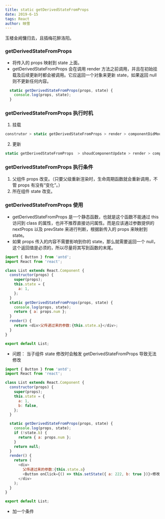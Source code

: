 ```yaml
---
title: static getDerivedStateFromProps
date: 2019-6-15
tags: React
author: 映雪
---
```


玉楼金阙慵归去，且插梅花醉洛阳。

<!--more-->

### getDerivedStateFromProps

- 将传入的 props 映射到 state 上面。
- getDerivedStateFromProps 会在调用 render 方法之前调用，并且在初始挂载及后续更新时都会被调用。它应返回一个对象来更新 state，如果返回 null 则不更新任何内容。

```js
  static getDerivedStateFromProps(props, state) {
    console.log(props, state);
  }
```

### getDerivedStateFromProps 执行时机

1. 挂载

```js
construtor > static getDerivedStateFromProps > render > componentDidMount
```

2. 更新

```js
static getDerivedStateFromProps  > shoudComponentUpdate > render > componentDidUpdate
```

### getDerivedStateFromProps 执行条件

1. 父组件 props 改变。（只要父级重新渲染时，生命周期函数就会重新调用，不管 props 有没有“变化”。）
2. 所在组件 state 改变。

### getDerivedStateFromProps 使用

- getDerivedStateFromProps 是一个静态函数，也就是这个函数不能通过 this 访问到 class 的属性，也并不推荐直接访问属性。而是应该通过参数提供的 nextProps 以及 prevState 来进行判断，根据新传入的 props 来映射到 state。
- 如果 props 传入的内容不需要影响到你的 state，那么就需要返回一个 null，这个返回值是必须的，所以尽量将其写到函数的末尾。

```js
import { Button } from 'antd';
import React from 'react';

class List extends React.Component {
  constructor(props) {
    super(props);
    this.state = {
      a: 1,
    };
  }
  static getDerivedStateFromProps(props, state) {
    console.log(props, state);
    return { a: props.num };
  }
  render() {
    return <div>父传递过来的参数:{this.state.a}</div>;
  }
}

export default List;
```

- 问题： 当子组件 state 修改时会触发 getDerivedStateFromProps 导致无法修改

```js
import { Button } from 'antd';
import React from 'react';

class List extends React.Component {
  constructor(props) {
    super(props);
    this.state = {
      a: 1,
      b: false,
    };
  }

  static getDerivedStateFromProps(props, state) {
    console.log(props, state);
    if (!state.b) {
      return { a: props.num };
    }
    return null;
  }
  render() {
    return (
      <div>
        父传递过来的参数:{this.state.a}
        <Button onClick={() => this.setState({ a: 222, b: true })}>修改子组件state</Button>
      </div>
    );
  }
}

export default List;
```

- 加一个条件
